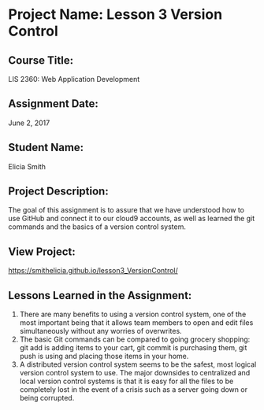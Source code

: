 # Project Name:  Lesson 3 Version Control

## Course Title:
LIS 2360:  Web Application Development

## Assignment Date:  
June 2, 2017

## Student Name:  
Elicia Smith

## Project Description:
The goal of this assignment is to assure that we have understood how to use GitHub and
connect it to our cloud9 accounts, as well as learned the git commands and the basics
of a version control system.

## View Project:  
https://smithelicia.github.io/lesson3_VersionControl/

## Lessons Learned in the Assignment:
1. There are many benefits to using a version control system, one of the most important
    being that it allows team members to open and edit files simultaneously without any
    worries of overwrites.
2. The basic Git commands can be compared to going grocery shopping: git add is adding
    items to your cart, git commit is purchasing them, git push is using and placing
    those items in your home.
3. A distributed version control system seems to be the safest, most logical version
    control system to use. The major downsides to centralized and local version control
    systems is that it is easy for all the files to be completely lost in the event of
    a crisis such as a server going down or being corrupted.

